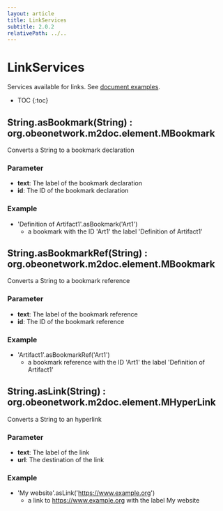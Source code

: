 ```yaml
---
layout: article
title: LinkServices
subtitle: 2.0.2
relativePath: ../..
---
```


<!--
/********************************************************************************
** Copyright (c) 2015 Obeo.
** All rights reserved. This program and the accompanying materials
** are made available under the terms of the Eclipse Public License v1.0
** which accompanies this distribution, and is available at
** http://www.eclipse.org/legal/epl-v10.html
**
** Contributors:
**    Stephane Begaudeau (Obeo) - initial API and implementation
*********************************************************************************/
-->

# LinkServices

Services available for links. See [document examples](https://github.com/ObeoNetwork/M2Doc/tree/2.0.2/tests/org.obeonetwork.m2doc.tests/resources/linkServices).

* TOC
{:toc}

## String.asBookmark(String) : org.obeonetwork.m2doc.element.MBookmark

Converts a String to a bookmark declaration

### Parameter

* **text**: The label of the bookmark declaration
* **id**: The ID of the bookmark declaration

### Example

* 'Definition of Artifact1'.asBookmark('Art1')
  * a bookmark with the ID 'Art1' the label 'Definition of Artifact1'

## String.asBookmarkRef(String) : org.obeonetwork.m2doc.element.MBookmark

Converts a String to a bookmark reference

### Parameter

* **text**: The label of the bookmark reference
* **id**: The ID of the bookmark reference

### Example

* 'Artifact1'.asBookmarkRef('Art1')
  * a bookmark reference with the ID 'Art1' the label 'Definition of Artifact1'

## String.asLink(String) : org.obeonetwork.m2doc.element.MHyperLink

Converts a String to an hyperlink

### Parameter

* **text**: The label of the link
* **url**: The destination of the link

### Example

* 'My website'.asLink('https://www.example.org')
  * a link to https://www.example.org with the label My website



